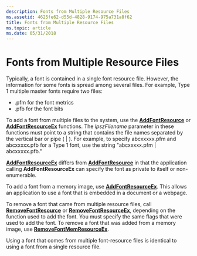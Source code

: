 ```yaml
---
description: Fonts from Multiple Resource Files
ms.assetid: 4625fe62-d55d-4828-9174-975a731a8f62
title: Fonts from Multiple Resource Files
ms.topic: article
ms.date: 05/31/2018
---
```


# Fonts from Multiple Resource Files

Typically, a font is contained in a single font resource file. However, the information for some fonts is spread among several files. For example, Type 1 multiple master fonts require two files:

-   .pfm for the font metrics
-   .pfb for the font bits

To add a font from multiple files to the system, use the [**AddFontResource**](/windows/win32/api/wingdi/nf-wingdi-addfontresourcea) or [**AddFontResourceEx**](/windows/win32/api/wingdi/nf-wingdi-addfontresourceexa) functions. The *lpszFilename* parameter in these functions must point to a string that contains the file names separated by the vertical bar or pipe ( \| ). For example, to specify abcxxxxx.pfm and abcxxxxx.pfb for a Type 1 font, use the string "abcxxxxx.pfm \| abcxxxxx.pfb."

[**AddFontResourceEx**](/windows/win32/api/wingdi/nf-wingdi-addfontresourceexa) differs from [**AddFontResource**](/windows/win32/api/wingdi/nf-wingdi-addfontresourcea) in that the application calling **AddFontResourceEx** can specify the font as private to itself or non-enumerable.

To add a font from a memory image, use [**AddFontResourceEx**](/windows/win32/api/wingdi/nf-wingdi-addfontresourceexa). This allows an application to use a font that is embedded in a document or a webpage.

To remove a font that came from multiple resource files, call [**RemoveFontResource**](/windows/desktop/api/Wingdi/nf-wingdi-removefontresourcea) or [**RemoveFontResourceEx**](/windows/desktop/api/Wingdi/nf-wingdi-removefontresourceexa), depending on the function used to add the font. You must specify the same flags that were used to add the font. To remove a font that was added from a memory image, use [**RemoveFontMemResourceEx**](/windows/desktop/api/Wingdi/nf-wingdi-removefontmemresourceex).

Using a font that comes from multiple font-resource files is identical to using a font from a single resource file.

 

 
